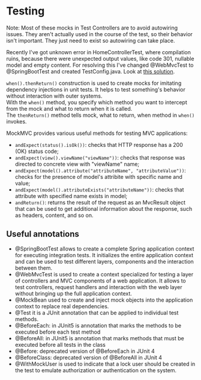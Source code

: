 # Testing

Note: Most of these mocks in Test Controllers are to avoid autowiring issues. They aren't actually used in the course of the test, so their behavior isn't important. They just need to exist so autowiring can take place.

Recently I've got unknown error in HomeControllerTest, where compilation ruins, because there were unexpected output values, like code 301, nullable model and empty content. For resolving this I've changed @WebMvcTest to @SpringBootTest and created TestConfig.java. Look at [this solution](https://stackoverflow.com/questions/64012878/getting-error-in-unit-tests-after-implement-spring-security-to-project).

`when().thenReturn()` construction is used to create mocks for imitating dependency injections in unit tests. It helps to test something's behavior without interaction with outer systems. <br>
With the `when()` method, you specify which method you want to intercept from the mock and what to return when it is called. <br>
The `thenReturn()` method tells mock, what to return, when method in `when()` invokes.

MockMVC provides various useful methods for testing MVC applications:
- `andExpect(status().isOk())`: checks that HTTP response has a 200 (OK) status code;
- `andExpect(view().viewName("viewName"))`: checks that response was directed to concrete view with "viewName" name;
- `andExpect(model().attribute("attributeName", "attributeValue"))`: checks for the presence of model's attribite with specific name and value;
- `andExpect(model().attributeExists("attributeName"))`: checks that attribute with specified name exists in model;
- `andReturn()`: returns the result of the request as an MvcResult object that can be used to get additional information about the response, such as headers, content, and so on.

## Useful annotations
- @SpringBootTest allows to create a complete Spring application context for executing integration tests. It initializes the entire application context and can be used to test different layers, components and the interaction between them.
- @WebMvcTest is used to create a context specialized for testing a layer of controllers and MVC components of a web application. It allows to test controllers, request handlers and interaction with the web layer without bringing up the full application context.
- @MockBean used to create and inject mock objects into the application context to replace real dependencies.
- @Test it is a JUnit annotation that can be applied to individual test methods.
- @BeforeEach: in JUnit5 is annotation that marks the methods to be executed before each test method
- @BeforeAll: in JUnit5 is annotation that marks methods that must be executed before all tests in the class
- @Before: deprecated version of @BeforeEach in JUnit 4
- @BeforeClass: deprecated version of @BeforeAll in JUnit 4
- @WithMockUser is used to indicate that a lock user should be created in the test to emulate authorization or authentication on the system.
